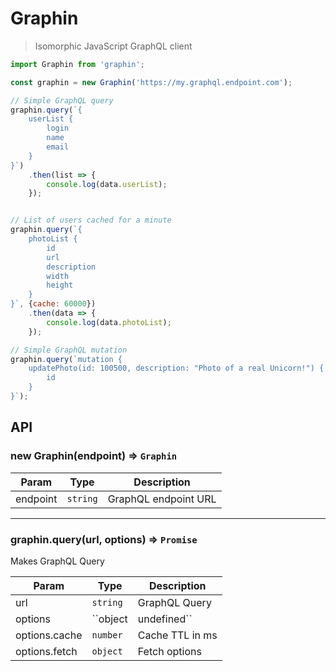 # Graphin
> Isomorphic JavaScript GraphQL client

```js
import Graphin from 'graphin';

const graphin = new Graphin('https://my.graphql.endpoint.com');

// Simple GraphQL query
graphin.query(`{
	userList {
		login
		name
		email
	}
}`)
	.then(list => {
		console.log(data.userList);
	});


// List of users cached for a minute
graphin.query(`{
	photoList {
		id
		url
		description
		width
		height
	}
}`, {cache: 60000})
	.then(data => {
		console.log(data.photoList);
	});

// Simple GraphQL mutation
graphin.query(`mutation {
	updatePhoto(id: 100500, description: "Photo of a real Unicorn!") {
		id
	}
}`);
```

## API

### new Graphin(endpoint) ⇒ ``Graphin``

| Param | Type | Description |
| --- | --- | --- |
| endpoint | ``string`` | GraphQL endpoint URL |

-----------------

### graphin.query(url, options) ⇒ ``Promise``
Makes GraphQL Query

| Param | Type | Description |
| --- | --- | --- |
| url | ``string`` | GraphQL Query |
| options | ``object|undefined`` | Request options. Default {} |
| options.cache | ``number`` | Cache TTL in ms |
| options.fetch | ``object`` | Fetch options |
